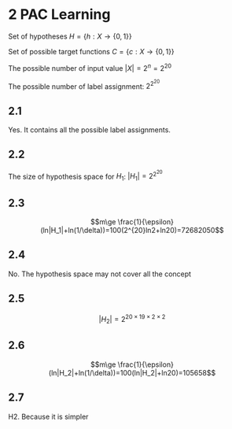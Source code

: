 # 2 PAC Learning

Set of hypotheses $H=\{h:X\to\{0,1\}\}$

Set of possible target functions $C=\{c:X\to\{0,1\}\}$

The possible number of input value $|X|=2^n=2^{20}$

The possible number of label assignment: $2^{2^{20}}$

## 2.1

Yes. It contains all the possible label assignments.

## 2.2

The size of hypothesis space for $H_1$: $|H_1|=2^{2^{20}}$

## 2.3

$$m\ge \frac{1}{\epsilon}(ln|H_1|+ln(1/\delta))=100(2^{20}ln2+ln20)=72682050$$

## 2.4

No. The hypothesis space may not cover all the concept

## 2.5

$$|H_2|=2^{20\times19\times2\times2}$$

## 2.6

$$m\ge \frac{1}{\epsilon}(ln|H_2|+ln(1/\delta))=100(ln|H_2|+ln20)=105658$$

## 2.7

H2. Because it is simpler

